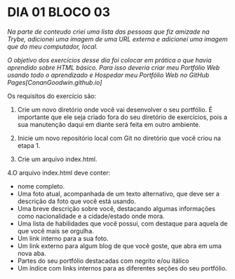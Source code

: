 # DIA 01 BLOCO 03

_Na parte de conteudo criei uma lista das pessoas que fiz amizade na Trybe, adicionei uma imagem de uma URL externa e adicionei uma imagem que do meu computador, local._

_O objetivo dos exercí­cios desse dia foi colocar em prática o que havia aprendido sobre HTML básico. Para isso deveria criar meu Portfólio Web usando todo o aprendizado e Hospedar meu Portfólio Web no GitHub Pages[ConanGoodwin.github.io]_

Os requisitos do exercí­cio são:

1. Crie um novo diretório onde você vai desenvolver o seu portfólio. É importante que ele seja criado fora do seu diretório de exercícios, pois a sua manutenção daqui em diante será feita em outro ambiente.

2. Inicie um novo repositório local com Git no diretório que você criou na etapa 1.

3. Crie um arquivo index.html.

4.O arquivo index.html deve conter:
  * nome completo.
  * Uma foto atual, acompanhada de um texto alternativo, que deve ser a descrição da foto que você está usando.
  * Uma breve descrição sobre você, destacando algumas informações como nacionalidade e a cidade/estado onde mora.
  * Uma lista de habilidades que você possui, com destaque para aquela de que você mais se orgulha.
  * Um link interno para a sua foto.
  * Um link externo para algum blog de que você goste, que abra em uma nova aba.
  * Partes do seu portfólio destacadas com negrito e/ou itálico
  * Um índice com links internos para as diferentes seções do seu portfólio.
